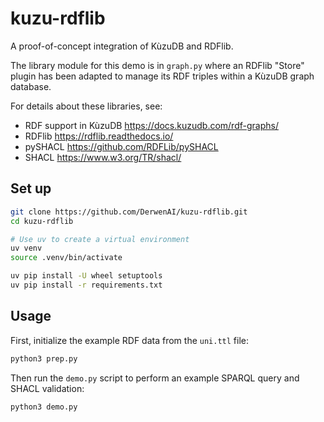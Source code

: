 # kuzu-rdflib

A proof-of-concept integration of KùzuDB and RDFlib.

The library module for this demo is in `graph.py` where an RDFlib
"Store" plugin has been adapted to manage its RDF triples within a
KùzuDB graph database.

For details about these libraries, see:

  - RDF support in KùzuDB <https://docs.kuzudb.com/rdf-graphs/>
  - RDFlib <https://rdflib.readthedocs.io/>
  - pySHACL <https://github.com/RDFLib/pySHACL>
  - SHACL <https://www.w3.org/TR/shacl/>


## Set up

```bash
git clone https://github.com/DerwenAI/kuzu-rdflib.git
cd kuzu-rdflib

# Use uv to create a virtual environment
uv venv
source .venv/bin/activate

uv pip install -U wheel setuptools
uv pip install -r requirements.txt
```

## Usage

First, initialize the example RDF data from the `uni.ttl` file:

```bash
python3 prep.py
```

Then run the `demo.py` script to perform an example SPARQL query
and SHACL validation:

```bash
python3 demo.py
```
